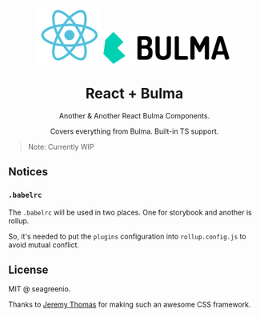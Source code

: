 <p align="center">
  <img src="react.svg" width="128 height="128" alt="React Logo" />
  <img src="bulma-logo.png" width="256" alt="Bulma Logo" />
</p>
<h1 align="center">React + Bulma</h1>

<p align="center">Another & Another React Bulma Components.</p>
<p align="center">Covers everything from Bulma. Built-in TS support.</p>

> Note: Currently WIP

## Notices

### `.babelrc`

The `.babelrc` will be used in two places. One for storybook and another is rollup.

So, it's needed to put the `plugins` configuration into `rollup.config.js` to avoid mutual conflict.

## License

MIT @ seagreenio.

Thanks to [Jeremy Thomas](https://github.com/jgthms) for making such an awesome CSS framework.
